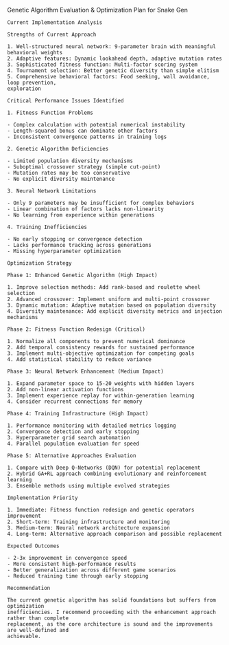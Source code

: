 Genetic Algorithm Evaluation & Optimization Plan for Snake Gen

    Current Implementation Analysis

    Strengths of Current Approach

    1. Well-structured neural network: 9-parameter brain with meaningful behavioral weights
    2. Adaptive features: Dynamic lookahead depth, adaptive mutation rates
    3. Sophisticated fitness function: Multi-factor scoring system
    4. Tournament selection: Better genetic diversity than simple elitism
    5. Comprehensive behavioral factors: Food seeking, wall avoidance, loop prevention, 
    exploration

    Critical Performance Issues Identified

    1. Fitness Function Problems

    - Complex calculation with potential numerical instability
    - Length-squared bonus can dominate other factors
    - Inconsistent convergence patterns in training logs

    2. Genetic Algorithm Deficiencies

    - Limited population diversity mechanisms
    - Suboptimal crossover strategy (simple cut-point)
    - Mutation rates may be too conservative
    - No explicit diversity maintenance

    3. Neural Network Limitations

    - Only 9 parameters may be insufficient for complex behaviors
    - Linear combination of factors lacks non-linearity
    - No learning from experience within generations

    4. Training Inefficiencies

    - No early stopping or convergence detection
    - Lacks performance tracking across generations
    - Missing hyperparameter optimization

    Optimization Strategy

    Phase 1: Enhanced Genetic Algorithm (High Impact)

    1. Improve selection methods: Add rank-based and roulette wheel selection
    2. Advanced crossover: Implement uniform and multi-point crossover
    3. Dynamic mutation: Adaptive mutation based on population diversity
    4. Diversity maintenance: Add explicit diversity metrics and injection mechanisms

    Phase 2: Fitness Function Redesign (Critical)

    1. Normalize all components to prevent numerical dominance
    2. Add temporal consistency rewards for sustained performance
    3. Implement multi-objective optimization for competing goals
    4. Add statistical stability to reduce variance

    Phase 3: Neural Network Enhancement (Medium Impact)

    1. Expand parameter space to 15-20 weights with hidden layers
    2. Add non-linear activation functions
    3. Implement experience replay for within-generation learning
    4. Consider recurrent connections for memory

    Phase 4: Training Infrastructure (High Impact)

    1. Performance monitoring with detailed metrics logging
    2. Convergence detection and early stopping
    3. Hyperparameter grid search automation
    4. Parallel population evaluation for speed

    Phase 5: Alternative Approaches Evaluation

    1. Compare with Deep Q-Networks (DQN) for potential replacement
    2. Hybrid GA+RL approach combining evolutionary and reinforcement learning
    3. Ensemble methods using multiple evolved strategies

    Implementation Priority

    1. Immediate: Fitness function redesign and genetic operators improvement
    2. Short-term: Training infrastructure and monitoring
    3. Medium-term: Neural network architecture expansion
    4. Long-term: Alternative approach comparison and possible replacement

    Expected Outcomes

    - 2-3x improvement in convergence speed
    - More consistent high-performance results
    - Better generalization across different game scenarios
    - Reduced training time through early stopping

    Recommendation

    The current genetic algorithm has solid foundations but suffers from optimization 
    inefficiencies. I recommend proceeding with the enhancement approach rather than complete 
    replacement, as the core architecture is sound and the improvements are well-defined and 
    achievable.